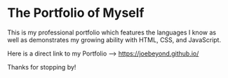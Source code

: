 # The Portfolio of Myself

This is my professional portfolio which features the languages I know as well as demonstrates my growing ability with HTML, CSS, and JavaScript.

Here is a direct link to my Portfolio -->  https://joebeyond.github.io/

Thanks for stopping by!
